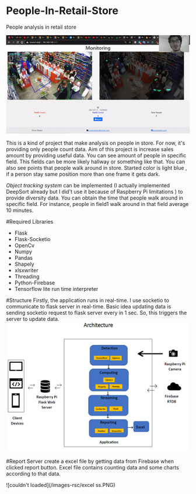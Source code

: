 # People-In-Retail-Store
People analysis in retail store

![couldn't loaded](/images-rsc/app-gif.gif)

This is a kind of project that make analysis on people in store. For now, it's providing only people count data. Aim of this project is increase sales amount by providing  useful data.
 You can see amount of people in specific field. This fields can be more likely hallway or something like that. You can also see points that people walk around in store. Started color 
 is light blue , if a person stay same position more than one frame it gets dark.
 
_Object tracking system_ can be implemented (I actually  implemented DeepSort already but I did't use it because of Raspberry Pi limitations ) to provide diversity data.
You can obtain the time that people walk around in specific field. For instance, people in field1 walk around in that field average 10 minutes. 

#Required Libraries
* Flask
* Flask-Socketio
* OpenCv
* Numpy
* Pandas
* Shapely
* xlsxwriter
* Threading
* Python-Firebase
* Tensorflow lite run time interpreter



#Structure
Firstly, the application runs in real-time. I use socketio to communicate to flask server in real-time. Basic idea updating data is sending socketio request to flask server every in 1 sec. So, this triggers the server to update data.
![couldn't loaded](/images-rsc/architecture.PNG)

#Report
Server create a excel file by getting data from Firebase when clicked report button. Excel file contains counting data and some charts according to that data.

![couldn't loaded](/images-rsc/excel ss.PNG)


